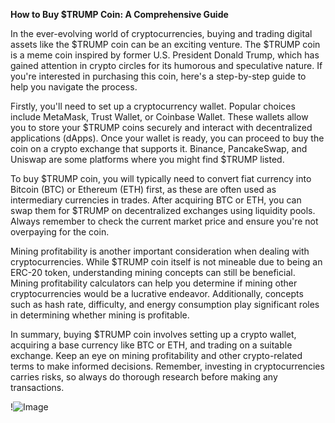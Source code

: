 **How to Buy $TRUMP Coin: A Comprehensive Guide**

In the ever-evolving world of cryptocurrencies, buying and trading digital assets like the $TRUMP coin can be an exciting venture. The $TRUMP coin is a meme coin inspired by former U.S. President Donald Trump, which has gained attention in crypto circles for its humorous and speculative nature. If you're interested in purchasing this coin, here's a step-by-step guide to help you navigate the process.

Firstly, you'll need to set up a cryptocurrency wallet. Popular choices include MetaMask, Trust Wallet, or Coinbase Wallet. These wallets allow you to store your $TRUMP coins securely and interact with decentralized applications (dApps). Once your wallet is ready, you can proceed to buy the coin on a crypto exchange that supports it. Binance, PancakeSwap, and Uniswap are some platforms where you might find $TRUMP listed. 

To buy $TRUMP coin, you will typically need to convert fiat currency into Bitcoin (BTC) or Ethereum (ETH) first, as these are often used as intermediary currencies in trades. After acquiring BTC or ETH, you can swap them for $TRUMP on decentralized exchanges using liquidity pools. Always remember to check the current market price and ensure you're not overpaying for the coin.

Mining profitability is another important consideration when dealing with cryptocurrencies. While $TRUMP coin itself is not mineable due to being an ERC-20 token, understanding mining concepts can still be beneficial. Mining profitability calculators can help you determine if mining other cryptocurrencies would be a lucrative endeavor. Additionally, concepts such as hash rate, difficulty, and energy consumption play significant roles in determining whether mining is profitable.

In summary, buying $TRUMP coin involves setting up a crypto wallet, acquiring a base currency like BTC or ETH, and trading on a suitable exchange. Keep an eye on mining profitability and other crypto-related terms to make informed decisions. Remember, investing in cryptocurrencies carries risks, so always do thorough research before making any transactions. 

!![Image](https://github.com/user-attachments/assets/3be06921-4469-491d-bd37-5f14c53422b7)